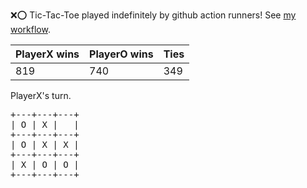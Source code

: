 :x::o: Tic-Tac-Toe played indefinitely by github action runners! See [my workflow](.github/workflows/play.yaml).

|PlayerX wins|PlayerO wins|Ties|
|-|-|-|
|819|740|349|

PlayerX's turn.

<pre>
+---+---+---+
| O | X |   |
+---+---+---+
| O | X | X |
+---+---+---+
| X | O | O |
+---+---+---+
</pre>